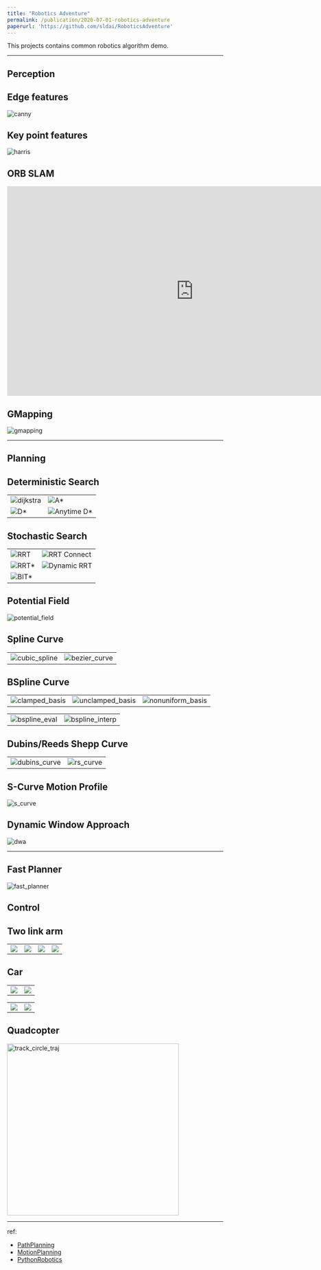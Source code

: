 ```yaml
---
title: "Robotics Adventure"
permalink: /publication/2020-07-01-robotics-adventure
paperurl: 'https://github.com/sldai/RoboticsAdventure'
---
```


This projects contains common robotics algorithm demo.


---------------------------------

## Perception

Edge features
--------------------

![canny](https://raw.githubusercontent.com/sldai/RoboticsAdventure/master/Perception/Vision/figure/canny.png)

Key point features
-----------------------

![harris](https://raw.githubusercontent.com/sldai/RoboticsAdventure/master/Perception/Vision/figure/corner_detection.png)


ORB SLAM
---------

<iframe width="868" height="488" src="https://www.youtube.com/embed/GWl_Ffzc6oo" title="YouTube video player" frameborder="0" allow="accelerometer; autoplay; clipboard-write; encrypted-media; gyroscope; picture-in-picture" allowfullscreen></iframe>


GMapping
--------

![gmapping](Perception/StateEstimation/FastSlam/fast_slam.gif)

-------------------------------------------------------------------


## Planning

Deterministic Search
--------------------

<table>
<tbody>
  <tr>
    <td><img src="https://raw.githubusercontent.com/sldai/RoboticsAdventure/master/Planning/figure/dijkstra.png" alt="dijkstra"></td>
    <td><img src="https://raw.githubusercontent.com/sldai/RoboticsAdventure/master/Planning/figure/astar.png" alt="A*"></td>
  </tr>
    <tr>
    <td><img src="https://raw.githubusercontent.com/sldai/RoboticsAdventure/master/Planning/figure/dstar.gif" alt="D*"></td>
    <td><img src="https://raw.githubusercontent.com/sldai/RoboticsAdventure/master/Planning/figure/anytime_dstar.gif" alt="Anytime D*"></td>
  </tr>
</tbody>
</table>

Stochastic Search
--------------------

<table>
<tbody>
  <tr>
    <td><img src="https://raw.githubusercontent.com/sldai/RoboticsAdventure/master/Planning/figure/rrt.gif" alt="RRT"></td>
    <td><img src="https://raw.githubusercontent.com/sldai/RoboticsAdventure/master/Planning/figure/rrt_connect.gif" alt="RRT Connect"></td>
  </tr>
  <tr>
    <td><img src="https://raw.githubusercontent.com/sldai/RoboticsAdventure/master/Planning/figure/rrtstar.gif" alt="RRT*"></td>
    <td><img src="https://raw.githubusercontent.com/sldai/RoboticsAdventure/master/Planning/figure/dynamic_rrt.gif" alt="Dynamic RRT"></td>
  </tr>
    <tr>
    <td><img src="https://raw.githubusercontent.com/sldai/RoboticsAdventure/master/Planning/figure/bitstar.gif" alt="BIT*"></td>

  </tr>
</tbody>
</table>

Potential Field
---------------

![potential_field](Planning/figure/potential_field.gif)



Spline Curve
----------

<table>
<tbody>
  <tr>
    <td><img src="https://raw.githubusercontent.com/sldai/RoboticsAdventure/master/Planning/figure/cubic_spline_2D.png" alt="cubic_spline"></td>
    <td><img src="https://raw.githubusercontent.com/sldai/RoboticsAdventure/master/Planning/figure/bezier_curve.png" alt="bezier_curve"></td>
  </tr>
</tbody>
</table>

BSpline Curve
----------

<table>
<tbody>
  <tr>
    <td><img src="Planning/figure/clamped_basis.png" alt="clamped_basis"></td>
    <td><img src="Planning/figure/unclamped_basis.png" alt="unclamped_basis"></td>
    <td><img src="Planning/figure/nonuniform_basis.png" alt="nonuniform_basis"></td>
  </tr>
</tbody>
</table>

<table>
<tbody>
  <tr>
    <td><img src="Planning/figure/BSplineEval.png" alt="bspline_eval"></td>
    <td><img src="Planning/figure/BSplineInterp.png" alt="bspline_interp"></td>
  </tr>
</tbody>
</table>


Dubins/Reeds Shepp Curve
----------

<table>
<tbody>
  <tr>
    <td><img src="https://raw.githubusercontent.com/sldai/RoboticsAdventure/master/Planning/figure/dubins_curve.png" alt="dubins_curve"></td>
    <td><img src="https://raw.githubusercontent.com/sldai/RoboticsAdventure/master/Planning/figure/rs_curve.png" alt="rs_curve"></td>
  </tr>
</tbody>
</table>

S-Curve Motion Profile
----------------------
![s_curve](Planning/figure/s_curve.png)

Dynamic Window Approach
-----------------------

![dwa](https://raw.githubusercontent.com/sldai/RoboticsAdventure/master/Planning/figure/dwa.gif)


--------------------------------------------------

Fast Planner
------------

![fast_planner](Planning/figure/fast_planner.gif)

## Control

Two link arm
-------------

<table>
<tbody>
  <tr>
    <td><img src="https://raw.githubusercontent.com/sldai/RoboticsAdventure/master/Control/figure/Setpoint_PID.gif"></td>
    <td><img src="https://raw.githubusercontent.com/sldai/RoboticsAdventure/master/Control/figure/Setpoint_PID_with_IK.gif"></td>
    <td><img src="https://raw.githubusercontent.com/sldai/RoboticsAdventure/master/Control/figure/PID_path_tracking.gif"></td>
    <td><img src="https://raw.githubusercontent.com/sldai/RoboticsAdventure/master/Control/figure/PID_path_tracking_with_IK.gif"></td>
  </tr>
</tbody>
</table>

Car
---------

<table>
<tbody>
  <tr>
    <td><img src="https://raw.githubusercontent.com/sldai/RoboticsAdventure/master/Control/figure/pp.gif"></td>
    <td><img src="https://raw.githubusercontent.com/sldai/RoboticsAdventure/master/Control/figure/frontwheel.gif"></td>
  </tr>
</tbody>
</table>
<table>
<tbody>
  <tr>
    <td><img src="https://raw.githubusercontent.com/sldai/RoboticsAdventure/master/Control/figure/rearwheel.gif"></td>
    <td><img src="https://raw.githubusercontent.com/sldai/RoboticsAdventure/master/Control/figure/lqr_kinematic.gif"></td>
  </tr>
</tbody>
</table>

Quadcopter
----------
<img src="Control/figure/track_circle_traj.gif" alt="track_circle_traj" width="400"/>

--------------------------------------------------

ref:

- [PathPlanning](https://github.com/zhm-real/PathPlanning)
- [MotionPlanning](https://github.com/zhm-real/MotionPlanning)
- [PythonRobotics](https://github.com/AtsushiSakai/PythonRobotics)